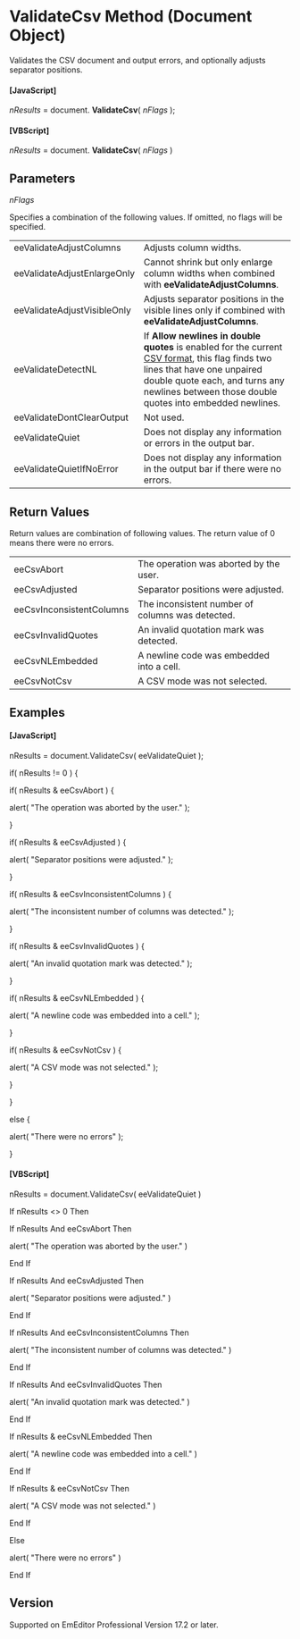 # ValidateCsv Method (Document Object)

Validates the CSV document and output errors, and optionally adjusts separator positions.

#### \[JavaScript\]

_nResults_ = document. **ValidateCsv**( _nFlags_ );

#### \[VBScript\]

_nResults_ = document. **ValidateCsv**( _nFlags_ )

## Parameters

_nFlags_

Specifies a combination of the following values. If omitted, no flags will be specified.

|     |     |
| --- | --- |
| eeValidateAdjustColumns | Adjusts column widths. |
| eeValidateAdjustEnlargeOnly | Cannot shrink but only enlarge column widths when combined with **eeValidateAdjustColumns**. |
| eeValidateAdjustVisibleOnly | Adjusts separator positions in the visible lines only if combined with **eeValidateAdjustColumns**. |
| eeValidateDetectNL | If **Allow newlines in double quotes** is enabled for the current [CSV format](../../dlg/customize/csv/index), this flag finds two lines that have one unpaired double quote each, and turns any newlines between those double quotes into embedded newlines. |
| eeValidateDontClearOutput | Not used. |
| eeValidateQuiet | Does not display any information or errors in the output bar. |
| eeValidateQuietIfNoError | Does not display any information in the output bar if there were no errors. |

## Return Values

Return values are combination of following values. The return value of 0 means there were no errors.

|     |     |
| --- | --- |
| eeCsvAbort | The operation was aborted by the user. |
| eeCsvAdjusted | Separator positions were adjusted. |
| eeCsvInconsistentColumns | The inconsistent number of columns was detected. |
| eeCsvInvalidQuotes | An invalid quotation mark was detected. |
| eeCsvNLEmbedded | A newline code was embedded into a cell. |
| eeCsvNotCsv | A CSV mode was not selected. |

## Examples

#### \[JavaScript\]

nResults = document.ValidateCsv( eeValidateQuiet );

if( nResults != 0 ) {

if( nResults & eeCsvAbort ) {

alert( "The operation was aborted by the user." );

}

if( nResults & eeCsvAdjusted ) {

alert( "Separator
positions were adjusted." );

}

if( nResults & eeCsvInconsistentColumns ) {

alert( "The inconsistent number of columns was detected." );

}

if( nResults & eeCsvInvalidQuotes ) {

alert( "An invalid quotation mark was detected." );

}

if( nResults & eeCsvNLEmbedded ) {

alert( "A newline code was embedded into a cell." );

}

if( nResults & eeCsvNotCsv ) {

alert( "A CSV mode was not selected." );

}

}

else {

alert( "There were no errors" );

}

#### \[VBScript\]

nResults = document.ValidateCsv( eeValidateQuiet )

If nResults <> 0 Then

If nResults And eeCsvAbort Then

alert( "The operation was aborted by the user." )

End If

If nResults And eeCsvAdjusted Then

alert( "Separator
positions were adjusted." )

End If

If nResults And eeCsvInconsistentColumns Then

alert( "The inconsistent number of columns was detected." )

End If

If nResults And eeCsvInvalidQuotes Then

alert( "An invalid quotation mark was detected." )

End If

If nResults & eeCsvNLEmbedded Then

alert( "A newline code was embedded into a cell." )

End If

If nResults & eeCsvNotCsv Then

alert( "A CSV mode was not selected." )

End If

Else

alert( "There were no errors" )

End If

## Version

Supported on EmEditor Professional Version 17.2 or later.